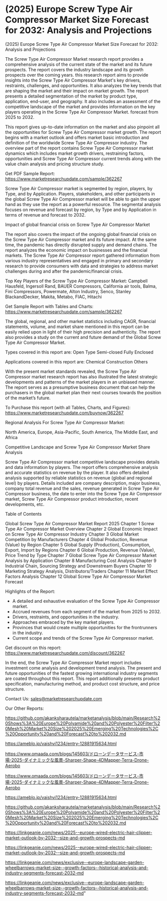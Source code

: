 # (2025) Europe Screw Type Air Compressor Market Size Forecast for 2032: Analysis and Projections
 (2025) Europe Screw Type Air Compressor Market Size Forecast for 2032: Analysis and Projections

The Screw Type Air Compressor Market research report provides a comprehensive analysis of the current state of the market and its future prospects. The report covers the industry landscape and its growth prospects over the coming years. this research report aims to provide insights into the Screw Type Air Compressor Market's key drivers, restraints, challenges, and opportunities. It also analyzes the key trends that are shaping the market and their impact on market growth. The report presents a detailed segmentation of the market by product type, application, end-user, and geography. It also includes an assessment of the competitive landscape of the market and provides information on the key players operating in the Screw Type Air Compressor Market. forecast from 2025 to 2032.

This report gives up-to-date information on the market and also pinpoint all the opportunities for Screw Type Air Compressor market growth. The report begins with a market outlook and offers market basic introduction and definition of the worldwide Screw Type Air Compressor industry. The overview part of the report contains Screw Type Air Compressor market dynamics which includes market growth drivers, restraining factors, opportunities and Screw Type Air Compressor current trends along with the value chain analysis and pricing structure study.

Get PDF Sample Report: https://www.marketresearchupdate.com/sample/362267

Screw Type Air Compressor market is segmented by region, players, by Type, and by Application. Players, stakeholders, and other participants in the global Screw Type Air Compressor market will be able to gain the upper hand as they use the report as a powerful resource. The segmental analysis focuses on revenue and forecast by region, by Type and by Application in terms of revenue and forecast to 2032.

Impact of global financial crisis on Screw Type Air Compressor Market

The report also covers the impact of the ongoing global financial crisis on the Screw Type Air Compressor market and its future impact. At the same time, the pandemic has directly disrupted supply and demand chains. The report analyzes the economic impact on businesses and the financial markets. The Screw Type Air Compressor report gathered information from various industry representatives and engaged in primary and secondary research to provide consumers with data and strategies to address market challenges during and after the pandemic/financial crisis.

Top Key Players of the Screw Type Air Compressor Market:
Campbell Hausfeld, Ingersoll Rand, BAUER Compressors, California air tools, Balma, Fini Compressors, Powermate, Alton Industry, Senco, Stanley BlackandDecker, Makita, Metabo, FIAC, Hitachi


Get Sample Report with Tables and Charts: https://www.marketresearchupdate.com/sample/362267

The global, regional, and other market statistics including CAGR, financial statements, volume, and market share mentioned in this report can be easily relied upon in light of their high precision and authenticity. The report also provides a study on the current and future demand of the Global Screw Type Air Compressor Market.

Types covered in this report are:
Open Type
Semi-closed
Fully Enclosed


Applications covered in this report are:
Chemical
Construction
Others


With the present market standards revealed, the Screw Type Air Compressor market research report has also illustrated the latest strategic developments and patterns of the market players in an unbiased manner. The report serves as a presumptive business document that can help the purchasers in the global market plan their next courses towards the position of the market’s future.

To Purchase this report (with all Tables, Charts, and Figures): https://www.marketresearchupdate.com/buynow/362267

Regional Analysis For Screw Type Air Compressor Market:

North America, Europe, Asia-Pacific, South America, The Middle East, and Africa

Competitive Landscape and Screw Type Air Compressor Market Share Analysis

Screw Type Air Compressor market competitive landscape provides details and data information by players. The report offers comprehensive analysis and accurate statistics on revenue by the player. It also offers detailed analysis supported by reliable statistics on revenue (global and regional level) by players. Details included are company description, major business, company total revenue and the sales, revenue generated in Screw Type Air Compressor business, the date to enter into the Screw Type Air Compressor market, Screw Type Air Compressor product introduction, recent developments, etc.

Table of Contents

Global Screw Type Air Compressor Market Report 2025
Chapter 1 Screw Type Air Compressor Market Overview
Chapter 2 Global Economic Impact on Screw Type Air Compressor Industry
Chapter 3 Global Market Competition by Manufacturers
Chapter 4 Global Production, Revenue (Value) by Region
Chapter 5 Global Supply (Production), Consumption, Export, Import by Regions
Chapter 6 Global Production, Revenue (Value), Price Trend by Type
Chapter 7 Global Screw Type Air Compressor Market Analysis by Application
Chapter 8 Manufacturing Cost Analysis
Chapter 9 Industrial Chain, Sourcing Strategy and Downstream Buyers
Chapter 10 Marketing Strategy Analysis, Distributors/Traders
Chapter 11 Market Effect Factors Analysis
Chapter 12 Global Screw Type Air Compressor Market Forecast

Highlights of the Report:

- A detailed and exhaustive evaluation of the Screw Type Air Compressor market.
- Accrued revenues from each segment of the market from 2025 to 2032.
- Drivers, restraints, and opportunities in the industry.
- Approaches embraced by the key market players.
- Provinces that would create multiple opportunities for the frontrunners in the industry.
- Current scope and trends of the Screw Type Air Compressor market.

Get discount on this report: https://www.marketresearchupdate.com/discount/362267

In the end, the Screw Type Air Compressor Market report includes investment come analysis and development trend analysis. The present and future opportunities of the fastest growing international industry segments are coated throughout this report. This report additionally presents product specification, manufacturing method, and product cost structure, and price structure.

Contact Us:
sales@marketresearchupdate.com

Our Other Reports:

https://github.com/akanksharautela/marketanalysis/blob/main/Research%20Shows%3A%20Europe%20Polyamide%20and%20Polyester%20Filter%20Mesh%20Market%20Size%202025%20Emerging%20Technologies%2C%20Opportunity%20and%20Forecast%20to%202032.md

https://ameblo.jp/vaishvi1234/entry-12881915634.html

https://www.omaada.com/blogs/145603/ドローンデータサービス-市場-2025-ダイナミックな風景-Sharper-Shape-4DMapper-Terra-Drone-Aerobo

https://www.omaada.com/blogs/145603/ドローンデータサービス-市場-2025-ダイナミックな風景-Sharper-Shape-4DMapper-Terra-Drone-Aerobo

https://ameblo.jp/vaishvi1234/entry-12881915634.html

https://github.com/akanksharautela/marketanalysis/blob/main/Research%20Shows%3A%20Europe%20Polyamide%20and%20Polyester%20Filter%20Mesh%20Market%20Size%202025%20Emerging%20Technologies%2C%20Opportunity%20and%20Forecast%20to%202032.md

https://linkgeanie.com/news/2025--europe-wired-electric-hair-clipper-market-outlook-by-2032--size-and-growth-prospects-md

https://linkgeanie.com/news/2025--europe-wired-electric-hair-clipper-market-outlook-by-2032--size-and-growth-prospects-md

https://linkgeanie.com/news/exclusive--europe-landscape-garden-wheelbarrows-market-size--growth-factors--historical-analysis-and-industry-segments-forecast-2032-md

https://linkgeanie.com/news/exclusive--europe-landscape-garden-wheelbarrows-market-size--growth-factors--historical-analysis-and-industry-segments-forecast-2032-md"
